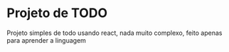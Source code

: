 # Projeto de TODO

Projeto simples de todo usando react, nada muito complexo, feito apenas para aprender a linguagem
